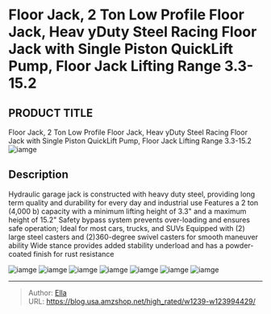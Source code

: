 # Floor Jack, 2 Ton Low Profile Floor Jack, Heav yDuty Steel Racing Floor Jack with Single Piston QuickLift Pump, Floor Jack Lifting Range 3.3-15.2


## PRODUCT TITLE 

Floor Jack, 2 Ton Low Profile Floor Jack, Heav yDuty Steel Racing Floor Jack with Single Piston QuickLift Pump, Floor Jack Lifting Range 3.3-15.2
![iamge](https://b2bfiles1.gigab2b.cn/image/wkseller/13869/20230620_4edc6d0cde7d08e9740e4c2f4190a788.jpg)

## Description

Hydraulic garage jack is constructed with heavy duty steel, providing long term quality and durability for every day and industrial use
Features a 2 ton (4,000 b) capacity with a minimum lifting height of 3.3&#34; and a maximum height of 15.2&#34;
Safety bypass system prevents over-loading and ensures safe operation; Ideal for most cars, trucks, and SUVs
Equipped with (2) large steel casters and (2)360-degree swivel casters for smooth maneuver ability
Wide stance provides added stability underload and has a powder-coated finish for rust resistance






![iamge](https://b2bfiles1.gigab2b.cn/image/wkseller/13869/20230602_a8d44802271352dff288ce2b3c9741fc.jpg)
![iamge](https://b2bfiles1.gigab2b.cn/image/wkseller/13869/20230602_b159a9ac5c1049b8666cc125d7381ad3.jpg)
![iamge](https://b2bfiles1.gigab2b.cn/image/wkseller/13869/20230602_d335d32a14f4d4afb59f9843ec9b0e48.jpg)
![iamge](https://b2bfiles1.gigab2b.cn/image/wkseller/13869/20230602_586987c16f98ce788b2ea9bc92f55f10.jpg)
![iamge](https://b2bfiles1.gigab2b.cn/image/wkseller/13869/20230602_dbd4fa9e2d4cc21de83b8b4bad13a35c.jpg)
![iamge](https://b2bfiles1.gigab2b.cn/image/wkseller/13869/20230602_9ce6f26206063fdf02b8b8e2dda8c6c2.jpg)
![iamge](https://b2bfiles1.gigab2b.cn/image/wkseller/13869/20230602_d92704646ac0531c9331560a03c9a5fb.jpg)


---

> Author: [Ella](https://blog.usa.amzshop.net/)  
> URL: https://blog.usa.amzshop.net/high_rated/w1239-w123994429/  

